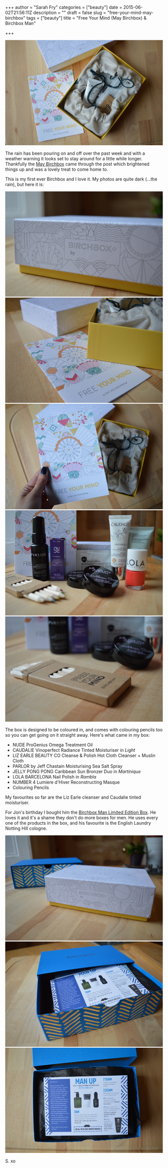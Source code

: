 +++
author = "Sarah Fry"
categories = ["beauty"]
date = 2015-06-02T21:56:11Z
description = ""
draft = false
slug = "free-your-mind-may-birchbox"
tags = ["beauty"]
title = "Free Your Mind (May Birchbox) & Birchbox Man"

+++


![May Birchbox](/images/2015/06/DSC_0560.JPG)

The rain has been pouring on and off over the past week and with a weather warning it looks set to stay around for a little while longer. Thankfully the [May Birchbox](https://www.birchbox.co.uk/about/how-it-works) came through the post which brightened things up and was a lovely treat to come home to.

This is my first ever Birchbox and I love it. My photos are quite dark (...the rain), but here it is:

![May Birchbox1](/images/2015/06/DSC_0557.JPG)
![May Birchbox2](/images/2015/06/DSC_0562.JPG)
![May Birchbox3](/images/2015/06/DSC_0563-1.JPG)
![May Birchbox4](/images/2015/06/DSC_0588.JPG)
![May Birchbox5](/images/2015/06/DSC_0593.JPG)

The box is designed to be coloured in, and comes with colouring pencils too so you can get going on it straight away. Here's what came in my box:

* NUDE ProGenius Omega Treatment Oil
* CAUDALIE Vinoperfect Radiance Tinted Moisturiser in *Light*
* LIZ EARLE BEAUTY CO Cleanse & Polish Hot Cloth Cleanser + Muslin Cloth
* PARLOR by Jeff Chastain Moisturising Sea Salt Spray
* JELLY PONG PONG Caribbean Sun Bronzer Duo in *Martinique*
* LOLA BARCELONA Nail Polish in *Rambla*
* NUMBER 4 Lumiere d'Hiver Reconstructing Masque
* Colouring Pencils

My favourites so far are the Liz Earle cleanser and Caudalie tinted moisturiser.

For Jon's birthday I bought him the [Birchbox Man Limited Edition Box](https://www.birchbox.co.uk/shop/birchbox-man-limited-edition-box). He loves it and it's a shame they don't do more boxes for men. He uses every one of the products in the box, and his favourite is the English Laundry Notting Hill cologne.

![May Birchbox6](/images/2015/06/DSC_0598.JPG)
![May Birchbox7](/images/2015/06/DSC_0602.JPG)
![May Birchbox8](/images/2015/06/DSC_0604.JPG)

S. xo

